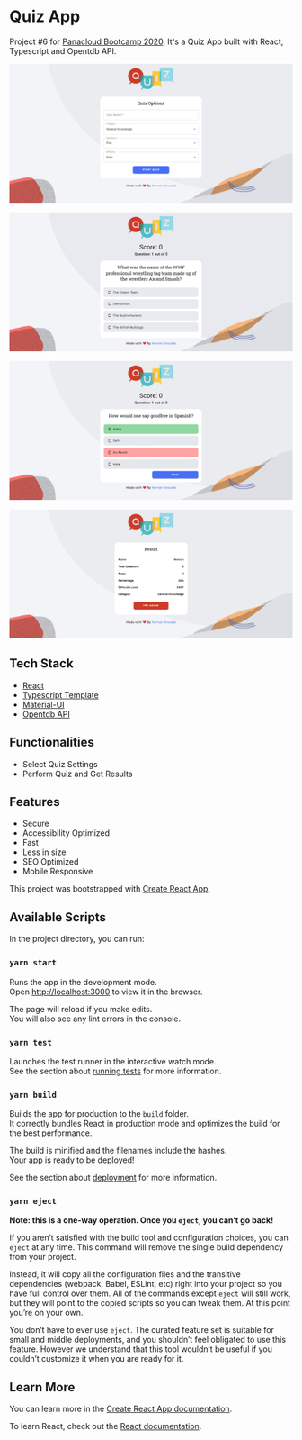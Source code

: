 # Quiz App

Project #6 for [Panacloud Bootcamp 2020](https://panacloud.github.io/bootcamp-2020/). It's a Quiz App built with React, Typescript and Opentdb API.

![demo](https://raw.githubusercontent.com/nomanaadma/Quiz-App/master/public/screenshots/1.png)

![demo](https://raw.githubusercontent.com/nomanaadma/Quiz-App/master/public/screenshots/2.png)

![demo](https://raw.githubusercontent.com/nomanaadma/Quiz-App/master/public/screenshots/3.png)

![demo](https://raw.githubusercontent.com/nomanaadma/Quiz-App/master/public/screenshots/4.png)

## Tech Stack

-   [React](https://github.com/facebook/react/)
-   [Typescript Template](https://create-react-app.dev/docs/adding-typescript/)
-   [Material-UI](https://material-ui.com/)
-   [Opentdb API](https://opentdb.com/)

## Functionalities

-   Select Quiz Settings
-   Perform Quiz and Get Results

## Features

-   Secure
-   Accessibility Optimized
-   Fast
-   Less in size
-   SEO Optimized
-   Mobile Responsive

This project was bootstrapped with [Create React App](https://github.com/facebook/create-react-app).

## Available Scripts

In the project directory, you can run:

### `yarn start`

Runs the app in the development mode.\
Open [http://localhost:3000](http://localhost:3000) to view it in the browser.

The page will reload if you make edits.\
You will also see any lint errors in the console.

### `yarn test`

Launches the test runner in the interactive watch mode.\
See the section about [running tests](https://facebook.github.io/create-react-app/docs/running-tests) for more information.

### `yarn build`

Builds the app for production to the `build` folder.\
It correctly bundles React in production mode and optimizes the build for the best performance.

The build is minified and the filenames include the hashes.\
Your app is ready to be deployed!

See the section about [deployment](https://facebook.github.io/create-react-app/docs/deployment) for more information.

### `yarn eject`

**Note: this is a one-way operation. Once you `eject`, you can’t go back!**

If you aren’t satisfied with the build tool and configuration choices, you can `eject` at any time. This command will remove the single build dependency from your project.

Instead, it will copy all the configuration files and the transitive dependencies (webpack, Babel, ESLint, etc) right into your project so you have full control over them. All of the commands except `eject` will still work, but they will point to the copied scripts so you can tweak them. At this point you’re on your own.

You don’t have to ever use `eject`. The curated feature set is suitable for small and middle deployments, and you shouldn’t feel obligated to use this feature. However we understand that this tool wouldn’t be useful if you couldn’t customize it when you are ready for it.

## Learn More

You can learn more in the [Create React App documentation](https://facebook.github.io/create-react-app/docs/getting-started).

To learn React, check out the [React documentation](https://reactjs.org/).
